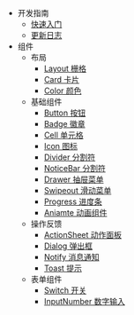 * 开发指南
    * [快速入门](/)
    * [更新日志](/changelog.md) 
* 组件
    * 布局
        * [Layout 栅格](layout.md)
        * [Card 卡片](card.md)
        * [Color 颜色](color.md)
    * 基础组件
        * [Button 按钮](button.md)
        * [Badge 徽章]()
        * [Cell 单元格]()
        * [Icon 图标]()
        * [Divider 分割符]()
        * [NoticeBar 分割符]()
        * [Drawer 抽屉菜单]()
        * [Swipeout 滑动菜单]()
        * [Progress 进度条]()
        * [Aniamte 动画组件]()
    * 操作反馈
        * [ActionSheet 动作面板]()
        * [Dialog 弹出框]()
        * [Notify 消息通知]()
        * [Toast 提示]()
    * 表单组件
        * [Switch 开关]()
        * [InputNumber 数字输入]()